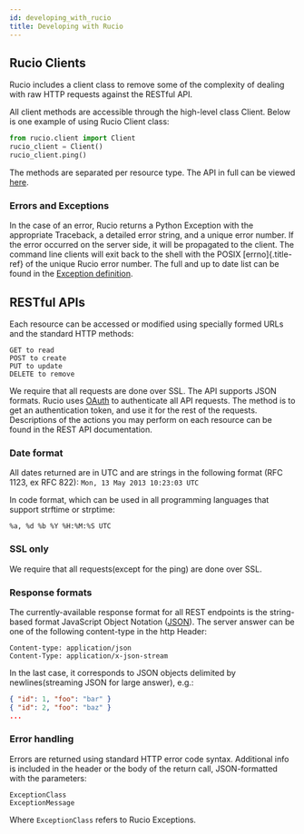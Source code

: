 ```yaml
---
id: developing_with_rucio
title: Developing with Rucio
---
```


## Rucio Clients

Rucio includes a client class to remove some of the complexity of dealing with
raw HTTP requests against the RESTful API.

All client methods are accessible through the high-level class Client.  Below is
one example of using Rucio Client class:

```python
from rucio.client import Client
rucio_client = Client()
rucio_client.ping()
```

The methods are separated per resource type. The API in full can be viewed
[here](client_api/accountclient).

### Errors and Exceptions

In the case of an error, Rucio returns a Python Exception with the appropriate
Traceback, a detailed error string, and a unique error number. If the error
occurred on the server side, it will be propagated to the client. The command
line clients will exit back to the shell with the POSIX [errno]{.title-ref} of
the unique Rucio error number. The full and up to date list can be found in the
[Exception
definition](https://github.com/rucio/rucio/blob/master/lib/rucio/common/exception.py).

## RESTful APIs

Each resource can be accessed or modified using specially formed URLs and the
standard HTTP methods:

```text
GET to read
POST to create
PUT to update
DELETE to remove
```

We require that all requests are done over SSL. The API supports JSON
formats. Rucio uses [OAuth](http://oauth.net/) to authenticate all API
requests. The method is to get an authentication token, and use it for the rest
of the requests. Descriptions of the actions you may perform on each resource
can be found in the REST API documentation.

### Date format

All dates returned are in UTC and are strings in the following format (RFC 1123,
ex RFC 822): `Mon, 13 May 2013 10:23:03 UTC`

In code format, which can be used in all programming languages that support
strftime or strptime:

```text
%a, %d %b %Y %H:%M:%S UTC
```

### SSL only

We require that all requests(except for the ping) are done over SSL.

### Response formats

The currently-available response format for all REST endpoints is the
string-based format JavaScript Object Notation ([JSON](http://www.json.org/)).
The server answer can be one of the following content-type in the http Header:

```text
Content-type: application/json
Content-Type: application/x-json-stream
```

In the last case, it corresponds to JSON objects delimited by newlines(streaming
JSON for large answer), e.g.:

```json
{ "id": 1, "foo": "bar" }
{ "id": 2, "foo": "baz" }
...
```

### Error handling

Errors are returned using standard HTTP error code syntax.  Additional info is
included in the header or the body of the return call, JSON-formatted with the
parameters:

```text
ExceptionClass
ExceptionMessage
```

Where `ExceptionClass` refers to Rucio Exceptions.
